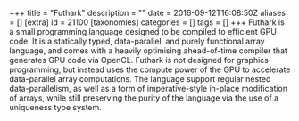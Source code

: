 +++
title = "Futhark"
description = ""
date = 2016-09-12T16:08:50Z
aliases = []
[extra]
id = 21100
[taxonomies]
categories = []
tags = []
+++
Futhark is a small programming language designed to be compiled to efficient GPU code. It is a statically typed, data-parallel, and purely functional array language, and comes with a heavily optimising ahead-of-time compiler that generates GPU code via OpenCL. Futhark is not designed for graphics programming, but instead uses the compute power of the GPU to accelerate data-parallel array computations. The language support regular nested data-parallelism, as well as a form of imperative-style in-place modification of arrays, while still preserving the purity of the language via the use of a uniqueness type system.
